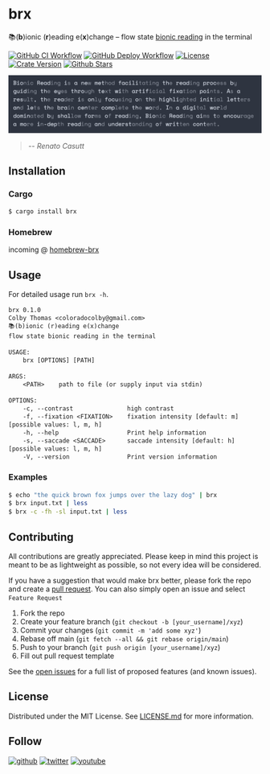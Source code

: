 # brx
📚(**b**)ionic (**r**)eading e(**x**)change – flow state [bionic
reading](https://bionic-reading.com/) in the terminal

[![GitHub CI
Workflow](https://github.com/coloradocolby/brx/actions/workflows/ci.yml/badge.svg)](https://github.com/coloradocolby/brx/actions/workflows/ci.yml)
[![GitHub Deploy
Workflow](https://github.com/coloradocolby/brx/actions/workflows/deploy.yml/badge.svg)](https://github.com/coloradocolby/brx/actions/workflows/deploy.yml)
[![License](https://img.shields.io/badge/License-MIT-default.svg)](./LICENSE.md)
[![Crate
Version](https://img.shields.io/crates/v/brx)](https://crates.io/crates/brx)
[![Github
Stars](https://img.shields.io/github/stars/coloradocolby/brx)](https://github.com/coloradocolby/brx/stargazers)

![sample](./assets/sample.png)

> -- <cite>Renato Casutt</cite>

## Installation

### Cargo
```sh
$ cargo install brx
```

### Homebrew
incoming @ [homebrew-brx](https://github.com/coloradocolby/homebrew-brx)
## Usage

For detailed usage run `brx -h`.

```
brx 0.1.0
Colby Thomas <coloradocolby@gmail.com>
📚(b)ionic (r)eading e(x)change
flow state bionic reading in the terminal

USAGE:
    brx [OPTIONS] [PATH]

ARGS:
    <PATH>    path to file (or supply input via stdin)

OPTIONS:
    -c, --contrast               high contrast
    -f, --fixation <FIXATION>    fixation intensity [default: m] [possible values: l, m, h]
    -h, --help                   Print help information
    -s, --saccade <SACCADE>      saccade intensity [default: h] [possible values: l, m, h]
    -V, --version                Print version information
```

### Examples
```sh
$ echo "the quick brown fox jumps over the lazy dog" | brx
$ brx input.txt | less
$ brx -c -fh -sl input.txt | less
```
## Contributing

All contributions are greatly appreciated. Please keep in mind this
project is meant to be as lightweight as possible, so not every idea
will be considered.

If you have a suggestion that would make brx better, please fork the
repo and create a [pull
request](https://github.com/coloradocolby/brx/pulls). You can also
simply open an issue and select `Feature Request`

1. Fork the repo
2. Create your feature branch (`git checkout -b [your_username]/xyz`)
3. Commit your changes (`git commit -m 'add some xyz'`)
4. Rebase off main (`git fetch --all && git rebase origin/main`)
5. Push to your branch (`git push origin [your_username]/xyz`)
6. Fill out pull request template

See the [open issues](https://github.com/coloradocolby/brx/issues) for a
full list of proposed features (and known issues).

## License

Distributed under the MIT License. See [LICENSE.md](./LICENSE.md) for
more information.

## Follow

[![github](https://img.shields.io/github/followers/coloradocolby?style=social)](https://github.com/coloradocolby)
[![twitter](https://img.shields.io/twitter/follow/coloradocolby?color=white&style=social)](https://twitter.com/coloradocolby)
[![youtube](https://img.shields.io/youtube/channel/subscribers/UCEDfokz6igeN4bX7Whq49-g?style=social)](https://youtube.com/user/coloradocolby)
